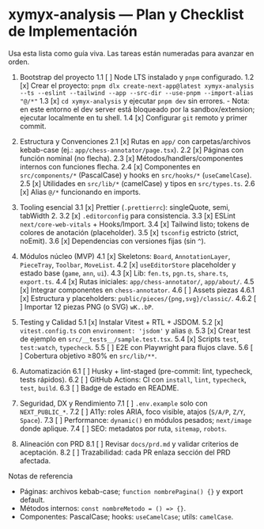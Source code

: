 # xymyx-analysis — Plan y Checklist de Implementación

Usa esta lista como guía viva. Las tareas están numeradas para avanzar en orden.

1. Bootstrap del proyecto
   1.1 [ ] Node LTS instalado y `pnpm` configurado.
   1.2 [x] Crear el proyecto: `pnpm dlx create-next-app@latest xymyx-analysis --ts --eslint --tailwind --app --src-dir --use-pnpm --import-alias "@/*"`
   1.3 [x] `cd xymyx-analysis` y ejecutar `pnpm dev` sin errores.
       - Nota: en este entorno el dev server está bloqueado por la sandbox/extension; ejecutar localmente en tu shell.
   1.4 [x] Configurar `git` remoto y primer commit.

2. Estructura y Convenciones
   2.1 [x] Rutas en `app/` con carpetas/archivos kebab-case (ej.: `app/chess-annotator/page.tsx`).
   2.2 [x] Páginas con función nominal (no flecha).
   2.3 [x] Métodos/handlers/componentes internos con funciones flecha.
   2.4 [x] Componentes en `src/components/*` (PascalCase) y hooks en `src/hooks/*` (`useCamelCase`).
   2.5 [x] Utilidades en `src/lib/*` (camelCase) y tipos en `src/types.ts`.
   2.6 [x] Alias `@/*` funcionando en imports.

3. Tooling esencial
   3.1 [x] Prettier (`.prettierrc`): singleQuote, semi, tabWidth 2.
   3.2 [x] `.editorconfig` para consistencia.
   3.3 [x] ESLint `next/core-web-vitals` + Hooks/Import.
   3.4 [x] Tailwind listo; tokens de colores de anotación (placeholder).
   3.5 [x] `tsconfig` estricto (strict, noEmit).
   3.6 [x] Dependencias con versiones fijas (sin `^`).

4. Módulos núcleo (MVP)
   4.1 [x] Skeletons: `Board`, `AnnotationLayer`, `PieceTray`, `Toolbar`, `MoveList`.
   4.2 [x] `useEditorStore` placeholder y estado base (`game`, `ann`, `ui`).
   4.3 [x] Lib: `fen.ts`, `pgn.ts`, `share.ts`, `export.ts`.
   4.4 [x] Rutas iniciales: `app/chess-annotator/`, `app/about/`.
   4.5 [x] Integrar componentes en `chess-annotator`.
   4.6 [ ] Assets piezas
       4.6.1 [x] Estructura y placeholders: `public/pieces/{png,svg}/classic/`.
       4.6.2 [ ] Importar 12 piezas PNG (o SVG) `wK..bP`.

5. Testing y Calidad
   5.1 [x] Instalar Vitest + RTL + JSDOM.
   5.2 [x] `vitest.config.ts` con `environment: 'jsdom'` y alias `@`.
   5.3 [x] Crear test de ejemplo en `src/__tests__/sample.test.tsx`.
   5.4 [x] Scripts `test`, `test:watch`, `typecheck`.
   5.5 [ ] E2E con Playwright para flujos clave.
   5.6 [ ] Cobertura objetivo ≥80% en `src/lib/**`.

6. Automatización
   6.1 [ ] Husky + lint-staged (pre-commit: lint, typecheck, tests rápidos).
   6.2 [ ] GitHub Actions: CI con `install`, `lint`, `typecheck`, `test`, `build`.
   6.3 [ ] Badge de estado en README.

7. Seguridad, DX y Rendimiento
   7.1 [ ] `.env.example` solo con `NEXT_PUBLIC_*`.
   7.2 [ ] A11y: roles ARIA, foco visible, atajos (`S/A/P`, `Z/Y`, `Space`).
   7.3 [ ] Performance: `dynamic()` en módulos pesados; `next/image` donde aplique.
   7.4 [ ] SEO: metadatos por ruta, `sitemap`, `robots`.

8. Alineación con PRD
   8.1 [ ] Revisar `docs/prd.md` y validar criterios de aceptación.
   8.2 [ ] Trazabilidad: cada PR enlaza sección del PRD afectada.

Notas de referencia
- Páginas: archivos kebab-case; `function nombrePagina() {}` y export default.
- Métodos internos: `const nombreMetodo = () => {}`.
- Componentes: PascalCase; hooks: `useCamelCase`; utils: `camelCase`.
